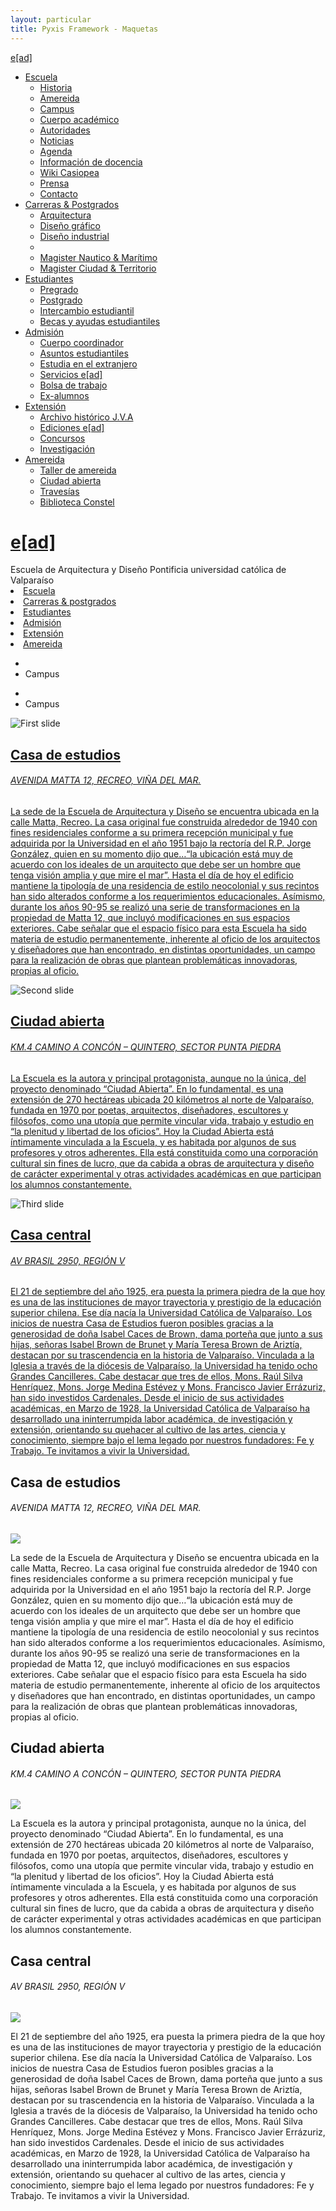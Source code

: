 ```yaml
---
layout: particular
title: Pyxis Framework - Maquetas
---
```


<!-- Menú dropdown -->
<div class="oculto-xs fondo-gris-blanco ruido  relleno-sup-sm">
  <div class='pag sin-relleno borde inf-lineal-xs'>
  <div class='bloque auto margen-inf-sm en-linea izquierda cf'>
  <div class='izquierda margen-der-xs logo en-linea'>
      <span class='bloque izquierda sombra-cabecera-claro-xs relleno-der-xs rojo sans'><a class='lg ead sans' href='{{ site.baseurl }}/maquetas/home'>e[ad]</a></span>
  </div>
  <div class='izquierda relleno-sup-xs logo en-linea'>
      <!--<span class='sm sans bloque negro'>Escuela de Magister Náutico y Marítimo y diseño</span>-->
      <!--<span class='xs bloque izquierda sans negro-fundido en-linea'>Pontificia universidad católica de Valparaíso</span>-->
  </div>
  </div>
      <ul class="nav nav-pills margen-inf-xs en-linea margen-izq-sm izquierda">
        <li class="dropdown">
          <a href="#" data-toggle="dropdown" role="button" id="drop4" class="dropdown-toggle cond gruesa negro">Escuela<b class="caret"></b></a>
              <ul aria-labelledby="drop4" role="menu" class="dropdown-menu" id="menu1">
                <li role="presentation"><a href="#" tabindex="-1" role="menuitem">Historia</a></li>
                <li role="presentation"><a href="#" tabindex="-1" role="menuitem">Amereida</a></li>
                <li role="presentation"><a href="#" tabindex="-1" role="menuitem">Campus</a></li>
                <li role="presentation"><a href="#" tabindex="-1" role="menuitem">Cuerpo académico</a></li>
                <li role="presentation"><a href="#" tabindex="-1" role="menuitem">Autoridades</a></li>
                <li role="presentation"><a href="#" tabindex="-1" role="menuitem">Noticias</a></li>
                <li role="presentation"><a href="#" tabindex="-1" role="menuitem">Agenda</a></li>
                <li role="presentation"><a href="#" tabindex="-1" role="menuitem">Información de docencia</a></li>
                <li role="presentation"><a href="#" tabindex="-1" role="menuitem">Wiki Casiopea</a></li>
                <li role="presentation"><a href="#" tabindex="-1" role="menuitem">Prensa</a></li>
                <li role="presentation"><a href="#" tabindex="-1" role="menuitem">Contacto</a></li>
              </ul>
        </li>
        <li class="dropdown">
          <a href="#" data-toggle="dropdown" role="button" id="drop5" class="dropdown-toggle cond gruesa negro">Carreras & Postgrados<b class="caret"></b></a>
              <ul aria-labelledby="drop5" role="menu" class="dropdown-menu" id="menu2">
                <li role="presentation"><a href="{{ site.baseurl }}/maquetas/page" tabindex="-1" role="menuitem">Arquitectura</a></li>
                <li role="presentation"><a href="#" tabindex="-1" role="menuitem">Diseño gráfico</a></li>
                <li role="presentation"><a href="#" tabindex="-1" role="menuitem">Diseño industrial</a></li>
                <li class="divider" role="presentation"></li>
                <li role="presentation"><a href="#" tabindex="-1" role="menuitem">Magister Nautico & Marítimo</a></li>
                <li role="presentation"><a href="#" tabindex="-1" role="menuitem">Magister Ciudad & Territorio</a></li>
              </ul>
        </li>
        <li class="dropdown">
          <a href="#" data-toggle="dropdown" role="button" id="drop5" class="dropdown-toggle cond gruesa negro">Estudiantes<b class="caret"></b></a>
              <ul aria-labelledby="drop5" role="menu" class="dropdown-menu" id="menu3">
                <li role="presentation"><a href="#" tabindex="-1" role="menuitem">Pregrado</a></li>
                <li role="presentation"><a href="#" tabindex="-1" role="menuitem">Postgrado</a></li>
                <li role="presentation"><a href="#" tabindex="-1" role="menuitem">Intercambio estudiantil</a></li>
                <li role="presentation"><a href="#" tabindex="-1" role="menuitem">Becas y ayudas estudiantiles</a></li>
              </ul>
        </li>
        <li class="dropdown">
          <a href="#" data-toggle="dropdown" role="button" id="drop5" class="dropdown-toggle cond gruesa negro">Admisión<b class="caret"></b></a>
              <ul aria-labelledby="drop5" role="menu" class="dropdown-menu" id="menu3">
                <li role="presentation"><a href="#" tabindex="-1" role="menuitem">Cuerpo coordinador</a></li>
                <li role="presentation"><a href="#" tabindex="-1" role="menuitem">Asuntos estudiantiles</a></li>
                <li role="presentation"><a href="#" tabindex="-1" role="menuitem">Estudia en el extranjero</a></li>
                <li role="presentation"><a href="#" tabindex="-1" role="menuitem">Servicios e[ad]</a></li>
                <li role="presentation"><a href="#" tabindex="-1" role="menuitem">Bolsa de trabajo</a></li>
                <li role="presentation"><a href="#" tabindex="-1" role="menuitem">Ex-alumnos</a></li>
              </ul>
        </li>
        <li class="dropdown">
          <a href="#" data-toggle="dropdown" role="button" id="drop5" class="dropdown-toggle cond gruesa negro">Extensión<b class="caret"></b></a>
              <ul aria-labelledby="drop5" role="menu" class="dropdown-menu" id="menu3">
                <li role="presentation"><a href="#" tabindex="-1" role="menuitem">Archivo histórico J.V.A</a></li>
                <li role="presentation"><a href="#" tabindex="-1" role="menuitem">Ediciones e[ad]</a></li>
                <li role="presentation"><a href="#" tabindex="-1" role="menuitem">Concursos</a></li>
                <li role="presentation"><a href="#" tabindex="-1" role="menuitem">Investigación</a></li>
              </ul>
        </li>
        <li class="dropdown">
          <a href="#" data-toggle="dropdown" role="button" id="drop5" class="dropdown-toggle cond gruesa negro">Amereida<b class="caret"></b></a>
              <ul aria-labelledby="drop5" role="menu" class="dropdown-menu" id="menu3">
                <li role="presentation"><a href="#" tabindex="-1" role="menuitem">Taller de amereida</a></li>
                <li role="presentation"><a href="#" tabindex="-1" role="menuitem">Ciudad abierta</a></li>
                <li role="presentation"><a href="#" tabindex="-1" role="menuitem">Travesías</a></li>
                <li role="presentation"><a href="#" tabindex="-1" role="menuitem">Biblioteca Constel</a></li>
              </ul>
        </li>
      </ul>
  </div>
</div>

<!-- Menú responsivo -->
<div class="oculto-lg oculto-md oculto-sm">
  <div class='fondo-negro textura-2'>
    <div class='fondo-negro-fundido'>
    <div class='pag menu-movil'>
      <div class='centrado bloque izquierda margen-der-xs logo en-linea'>
        <h1 class='lg linea centrado rojo sans'><a class='sans rojo centrado' href='{{ site.baseurl }}/maquetas/home'>e[ad]</a></h1>
      </div>
      <a href="#menu" class="menu-link derecha"><i class="icn icn-lg icn-menu"></i> </a>
      <div class='izquierda ancho-completo relleno-inf-xs logo en-linea'>
        <span class='sm sans bloque blanco'>Escuela de Arquitectura y Diseño</span>
        <span class='xs bloque izquierda sans blanco en-linea'>Pontificia universidad católica de Valparaíso</span>
      </div>
    </div>
    <nav id="menu" class='lista-sin-estilo' role="navigation">
      <li><a class='sans blanco' href='{{ site.baseurl }}/pags/tipografia'>Escuela</a></li>
      <li><a class='sans blanco' href='{{ site.baseurl }}/pags/grilla'>Carreras & postgrados</a></li>
      <li><a class='sans blanco' href='{{ site.baseurl }}/pags/interaccion'>Estudiantes</a></li>
      <li><a class='sans blanco' href='{{ site.baseurl }}/pags/color'>Admisión</a></li>
      <li><a class='sans blanco' href='{{ site.baseurl }}/pags/color'>Extensión</a></li>
      <li><a class='sans blanco margen-inf' href='{{ site.baseurl }}/pags/iconografia'>Amereida</a></li>
    </nav>
    </div>
  </div>
</div>

<div class='fondo-gris-blanco oculto-sm oculto-xs relleno-sup-xs sombra-gris-blanco-gradiente'>
  <div class='pag sin-relleno gutter'>
    <div class='fila relleno-sup-xs'>
      <div class='col-md-12'>
        <div class='bloque ancho-completo'>
          <!-- Breadcrumbs -->
                    <ul class='sin-relleno centrado margen-sup-sm margen-inf-xs' id="breadcrumb">
            <li><a href='#'><i class='icn icn-hogar'></i></a></li>
            <li><a>Campus</a></li>
        </ul>
        </div>
      </div>
    </div>
  </div>
</div>

<div class='oculto-lg oculto-md'>
<div class='pag sin-relleno gutter'>
      <div class='bloque ancho-completo'>
        <!-- Breadcrumbs -->
        <ul class='sin-relleno margen-sup-sm margen-inf-xs' id="breadcrumb">
            <li><a href='#'><i class='icn icn-hogar'></i></a></li>
            <li><a>Campus</a></li>
        </ul>
      </div>
  </div>
</div>

<!-- Carrousel -->
<div data-ride="carousel" class="carousel slide oculto-sm oculto-xs bloque ancho-completo" id="carousel-home">
  <div class="carousel-inner">
    <!-- item (la clase 'car-sm' corresponde al height de visibilidad) -->
    <div class="item active car-sm">                  
      <img class='ancho-completo atras fijo absoluto abs-der portadilla' alt="First slide" src="https://c4.staticflickr.com/8/7234/7177140218_0946a1540b_h.jpg">
      <!-- pie de imagen carousel -->
      <div class='gris-blanco-gradiente ancho-completo alto-completo oculto-xs izquierda cf'>
          <a href='#'>
            <div class='alto-completo absoluto abs-inf abs-izq bloque ancho-completo relleno-xs margen-sup-xs-negativo'>
              <div class='pag sin-relleno cf'>
              <div class='col-md-10 col-md-offset-1'>
              <h2 class='lg interletraje-negativo centrado gruesa rojo condensado'>Casa de estudios</h2>
              <h6 class='sm semi-gruesa interletraje-xs altas gris-claro sombra-cabecera-blanco-sm margen-sup-xs centrado sans'><i class='icn icn-mapa margen-der-xs sin-interletraje'></i>AVENIDA MATTA 12, RECREO, VIÑA DEL MAR.</h6>
              <p class='justificado italica margen-sup'>La sede de la Escuela de Arquitectura y Diseño se encuentra ubicada en la calle Matta, Recreo. La casa original fue construida alrededor de 1940 con fines residenciales conforme a su primera recepción municipal y fue adquirida por la Universidad en el año 1951 bajo la rectoría del R.P. Jorge González, quien en su momento dijo que…“la ubicación está muy de acuerdo con los ideales de un arquitecto que debe ser un hombre que tenga visión amplia y que mire el mar”. Hasta el día de hoy el edificio mantiene la tipología de una residencia de estilo neocolonial y sus recintos han sido alterados conforme a los requerimientos educacionales. Asímismo, durante los años 90-95 se realizó una serie de transformaciones en la propiedad de Matta 12, que incluyó modificaciones en sus espacios exteriores.
              Cabe señalar que el espacio físico para esta Escuela ha sido materia de estudio permanentemente, inherente al oficio de los arquitectos y diseñadores que han encontrado, en distintas oportunidades, un campo para la realización de obras que plantean problemáticas innovadoras, propias al oficio.</p>
            </div>
            </div>
            </div>
          </a>
        </div>
    </div>
    <!-- item -->
    <div class="item car-sm">
      <img class='ancho-completo atras fijo ocultar-desborde absoluto abs-der portadilla' alt="Second slide" src="https://c4.staticflickr.com/4/3513/3770370676_aea2947b8e_b.jpg">
      <div class='gris-blanco-gradiente ancho-completo alto-completo oculto-xs izquierda cf'>
          <a href='#'>
            <div class='alto-completo absoluto abs-inf abs-izq bloque ancho-completo relleno-xs margen-sup-xs-negativo'>
              <div class='pag sin-relleno cf'>
              <div class='col-md-10 col-md-offset-1'>
              <h2 class='lg interletraje-negativo relleno-sup-xs centrado margen-sup-xs gruesa rojo condensado'>Ciudad abierta</h2>
              <h6 class='sm semi-gruesa interletraje-xs altas gris-claro sombra-cabecera-blanco-sm centrado sans fino'><i class='icn icn-mapa margen-der-xs sin-interletraje'></i>KM.4 CAMINO A CONCÓN – QUINTERO, SECTOR PUNTA PIEDRA</h6>
              <p class='justificado italica margen-sup'>La Escuela es la autora y principal protagonista, aunque no la única, del proyecto denominado “Ciudad Abierta”. En lo fundamental, es una extensión de 270 hectáreas ubicada 20 kilómetros al norte de Valparaíso, fundada en 1970 por poetas, arquitectos, diseñadores, escultores y filósofos, como una utopía que permite vincular vida, trabajo y estudio en “la plenitud y libertad de los oficios”.
              Hoy la Ciudad Abierta está íntimamente vinculada a la Escuela, y es habitada por algunos de sus profesores y otros adherentes. Ella está constituida como una corporación cultural sin fines de lucro, que da cabida a obras de arquitectura y diseño de carácter experimental y otras actividades académicas en que participan los alumnos constantemente.</p>
            </div>
            </div>
            </div>
          </a>
        </div>
    </div>
    <!-- item -->
    <div class="item car-sm">
      <img class='ancho-completo atras fijo ocultar-desborde absoluto abs-der portadilla' alt="Third slide" src="https://c2.staticflickr.com/6/5230/5818148143_6ce04bff4f_b.jpg">
      <!-- pie de imagen carousel -->
      <div class='gris-blanco-gradiente ancho-completo alto-completo oculto-xs izquierda cf'>
          <a href='#'>
            <div class='alto-completo absoluto abs-inf abs-izq bloque ancho-completo relleno-xs margen-sup-xs-negativo'>
              <div class='pag sin-relleno cf'>
              <div class='col-md-10 col-md-offset-1'>
              <h2 class='lg interletraje-negativo relleno-sup-xs centrado margen-sup-xs gruesa rojo condensado'>Casa central</h2>
              <h6 class='sm semi-gruesa interletraje-xs altas gris-claro sombra-cabecera-blanco-sm centrado sans fino'><i class='icn icn-mapa margen-der-xs sin-interletraje'></i>AV BRASIL 2950, REGIÓN V</h6>
              <p class='justificado italica margen-sup'>El 21 de septiembre del año 1925, era puesta la primera piedra de la que hoy es una de las instituciones de mayor trayectoria y prestigio de la educación superior chilena. Ese día nacía la Universidad Católica de Valparaíso.
              Los inicios de nuestra Casa de Estudios fueron posibles gracias a la generosidad de doña Isabel Caces de Brown, dama porteña que junto a sus hijas, señoras Isabel Brown de Brunet y María Teresa Brown de Ariztía, destacan por su trascendencia en la historia de Valparaíso.
              Vinculada a la Iglesia a través de la diócesis de Valparaíso, la Universidad ha tenido ocho Grandes Cancilleres. Cabe destacar que tres de ellos, Mons. Raúl Silva Henríquez, Mons. Jorge Medina Estévez y Mons. Francisco Javier Errázuriz, han sido investidos Cardenales.
              Desde el inicio de sus actividades académicas, en Marzo de 1928, la Universidad Católica de Valparaíso ha desarrollado una ininterrumpida labor académica, de investigación y extensión, orientando su quehacer al cultivo de las artes, ciencia y conocimiento, siempre bajo el lema legado por nuestros fundadores: Fe y Trabajo.
              Te invitamos a vivir la Universidad.</p>
            </div>
            </div>
            </div>
          </a>
        </div>
    </div>
  </div>
      <!-- botones adelante y atrás -->
      <a data-slide="prev" data-target='#carousel-home' href="#carousel-2" class="left carousel-control">
        <span class="icn icn-navizquierda"></span>
      </a>
      <a data-slide="next" data-target='#carousel-home' href="#carousel-2" class="right carousel-control">
        <span class="icn icn-nav"></span>
      </a>
</div> <!-- Fin de Carousel -->

<div class='margen-especial oculto-sm oculto-xs'>
  </div>


<div class='pag page oculto-lg oculto-md'>
  <div class='fila'>
    <div class='margen-especial oculto-lg oculto-md col-sm-12 col-xs-12'>
            <h2 class='lg interletraje-negativo gruesa rojo condensado'>Casa de estudios</h2>
            <h6 class='sm semi-gruesa interletraje-xs altas gris-claro sombra-cabecera-blanco-sm margen-sup-xs sans'><i class='icn icn-mapa margen-der-xs sin-interletraje'></i>AVENIDA MATTA 12, RECREO, VIÑA DEL MAR.</h6>
            <img class='ancho-completo borde radio-md' src="https://c4.staticflickr.com/8/7234/7177140218_0946a1540b_h.jpg">
            <p class='justificado italica margen-sup'>La sede de la Escuela de Arquitectura y Diseño se encuentra ubicada en la calle Matta, Recreo. La casa original fue construida alrededor de 1940 con fines residenciales conforme a su primera recepción municipal y fue adquirida por la Universidad en el año 1951 bajo la rectoría del R.P. Jorge González, quien en su momento dijo que…“la ubicación está muy de acuerdo con los ideales de un arquitecto que debe ser un hombre que tenga visión amplia y que mire el mar”. Hasta el día de hoy el edificio mantiene la tipología de una residencia de estilo neocolonial y sus recintos han sido alterados conforme a los requerimientos educacionales. Asímismo, durante los años 90-95 se realizó una serie de transformaciones en la propiedad de Matta 12, que incluyó modificaciones en sus espacios exteriores.
            Cabe señalar que el espacio físico para esta Escuela ha sido materia de estudio permanentemente, inherente al oficio de los arquitectos y diseñadores que han encontrado, en distintas oportunidades, un campo para la realización de obras que plantean problemáticas innovadoras, propias al oficio.</p>
            <h2 class='lg interletraje-negativo relleno-sup-xs margen-sup-xs gruesa rojo condensado'>Ciudad abierta</h2>
            <h6 class='sm semi-gruesa interletraje-xs altas gris-claro sombra-cabecera-blanco-sm sans fino'><i class='icn icn-mapa margen-der-xs sin-interletraje'></i>KM.4 CAMINO A CONCÓN – QUINTERO, SECTOR PUNTA PIEDRA</h6>
            <img class='ancho-completo borde radio-md' src="https://c4.staticflickr.com/4/3513/3770370676_aea2947b8e_b.jpg">
            <p class='justificado italica margen-sup'>La Escuela es la autora y principal protagonista, aunque no la única, del proyecto denominado “Ciudad Abierta”. En lo fundamental, es una extensión de 270 hectáreas ubicada 20 kilómetros al norte de Valparaíso, fundada en 1970 por poetas, arquitectos, diseñadores, escultores y filósofos, como una utopía que permite vincular vida, trabajo y estudio en “la plenitud y libertad de los oficios”.
            Hoy la Ciudad Abierta está íntimamente vinculada a la Escuela, y es habitada por algunos de sus profesores y otros adherentes. Ella está constituida como una corporación cultural sin fines de lucro, que da cabida a obras de arquitectura y diseño de carácter experimental y otras actividades académicas en que participan los alumnos constantemente.</p>
            <h2 class='lg interletraje-negativo relleno-sup-xs margen-sup-xs gruesa rojo condensado'>Casa central</h2>
            <h6 class='sm semi-gruesa interletraje-xs altas gris-claro sombra-cabecera-blanco-sm sans fino'><i class='icn icn-mapa margen-der-xs sin-interletraje'></i>AV BRASIL 2950, REGIÓN V</h6>
            <img class='ancho-completo borde radio-md' src="https://c2.staticflickr.com/6/5230/5818148143_6ce04bff4f_b.jpg">
            <p class='justificado italica margen-sup'>El 21 de septiembre del año 1925, era puesta la primera piedra de la que hoy es una de las instituciones de mayor trayectoria y prestigio de la educación superior chilena. Ese día nacía la Universidad Católica de Valparaíso.
            Los inicios de nuestra Casa de Estudios fueron posibles gracias a la generosidad de doña Isabel Caces de Brown, dama porteña que junto a sus hijas, señoras Isabel Brown de Brunet y María Teresa Brown de Ariztía, destacan por su trascendencia en la historia de Valparaíso.
            Vinculada a la Iglesia a través de la diócesis de Valparaíso, la Universidad ha tenido ocho Grandes Cancilleres. Cabe destacar que tres de ellos, Mons. Raúl Silva Henríquez, Mons. Jorge Medina Estévez y Mons. Francisco Javier Errázuriz, han sido investidos Cardenales.
            Desde el inicio de sus actividades académicas, en Marzo de 1928, la Universidad Católica de Valparaíso ha desarrollado una ininterrumpida labor académica, de investigación y extensión, orientando su quehacer al cultivo de las artes, ciencia y conocimiento, siempre bajo el lema legado por nuestros fundadores: Fe y Trabajo.
            Te invitamos a vivir la Universidad.</p>
          </div>
        </div>
      </div>